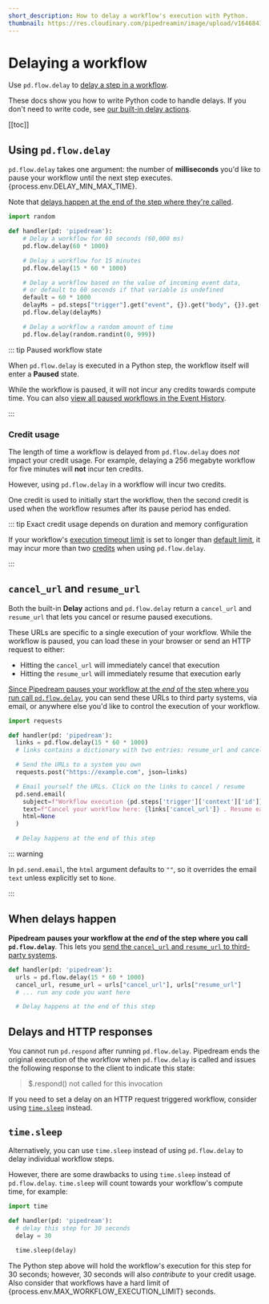 ```yaml
---
short_description: How to delay a workflow's execution with Python.
thumbnail: https://res.cloudinary.com/pipedreamin/image/upload/v1646841376/docs/icons/icons8-time-96_kupxpi.png
---
```


# Delaying a workflow

Use `pd.flow.delay` to [delay a step in a workflow](/workflows/flow-control/#delay).

These docs show you how to write Python code to handle delays. If you don't need to write code, see [our built-in delay actions](/workflows/flow-control/#delay-actions).

[[toc]]

## Using `pd.flow.delay`

`pd.flow.delay` takes one argument: the number of **milliseconds** you'd like to pause your workflow until the next step executes. {process.env.DELAY_MIN_MAX_TIME}.

Note that [delays happen at the end of the step where they're called](#when-delays-happen).

```python
import random

def handler(pd: 'pipedream'):
    # Delay a workflow for 60 seconds (60,000 ms)
    pd.flow.delay(60 * 1000)

    # Delay a workflow for 15 minutes
    pd.flow.delay(15 * 60 * 1000)

    # Delay a workflow based on the value of incoming event data,
    # or default to 60 seconds if that variable is undefined
    default = 60 * 1000
    delayMs = pd.steps["trigger"].get("event", {}).get("body", {}).get("delayMs", default)
    pd.flow.delay(delayMs)

    # Delay a workflow a random amount of time
    pd.flow.delay(random.randint(0, 999))
```

::: tip Paused workflow state

When `pd.flow.delay` is executed in a Python step, the workflow itself will enter a **Paused** state.

While the workflow is paused, it will not incur any credits towards compute time. You can also [view all paused workflows in the Event History](/event-history/#filtering-by-status).

:::

### Credit usage

The length of time a workflow is delayed from `pd.flow.delay` does _not_ impact your credit usage. For example, delaying a 256 megabyte workflow for five minutes will **not** incur ten credits.

However, using `pd.flow.delay` in a workflow will incur two credits.

One credit is used to initially start the workflow, then the second credit is used when the workflow resumes after its pause period has ended.

::: tip Exact credit usage depends on duration and memory configuration

If your workflow's [execution timeout limit](/workflows/settings/#execution-timeout-limit) is set to longer than [default limit](/limits/#time-per-execution), it may incur more than two [credits](/pricing/#credits) when using `pd.flow.delay`.

:::

## `cancel_url` and `resume_url`

Both the built-in **Delay** actions and `pd.flow.delay` return a `cancel_url` and `resume_url` that lets you cancel or resume paused executions.

These URLs are specific to a single execution of your workflow. While the workflow is paused, you can load these in your browser or send an HTTP request to either:

- Hitting the `cancel_url` will immediately cancel that execution
- Hitting the `resume_url` will immediately resume that execution early

[Since Pipedream pauses your workflow at the _end_ of the step where you run call `pd.flow.delay`](#when-delays-happen), you can send these URLs to third party systems, via email, or anywhere else you'd like to control the execution of your workflow.

```python
import requests

def handler(pd: 'pipedream'):
  links = pd.flow.delay(15 * 60 * 1000)
  # links contains a dictionary with two entries: resume_url and cancel_url

  # Send the URLs to a system you own
  requests.post("https://example.com", json=links)

  # Email yourself the URLs. Click on the links to cancel / resume
  pd.send.email(
    subject=f"Workflow execution {pd.steps['trigger']['context']['id']}",
    text=f"Cancel your workflow here: {links['cancel_url']} . Resume early here: {links['resume_url']}",
    html=None
  )

  # Delay happens at the end of this step
```

::: warning

In `pd.send.email`, the `html` argument defaults to `""`, so it overrides the email `text` unless explicitly set to `None`.

:::

## When delays happen

**Pipedream pauses your workflow at the _end_ of the step where you call `pd.flow.delay`**. This lets you [send the `cancel_url` and `resume_url` to third-party systems](#cancel-url-and-resume-url).

```python
def handler(pd: 'pipedream'):
  urls = pd.flow.delay(15 * 60 * 1000)
  cancel_url, resume_url = urls["cancel_url"], urls["resume_url"]
  # ... run any code you want here

  # Delay happens at the end of this step
```

## Delays and HTTP responses

You cannot run `pd.respond` after running `pd.flow.delay`. Pipedream ends the original execution of the workflow when `pd.flow.delay` is called and issues the following response to the client to indicate this state:

> $.respond() not called for this invocation

If you need to set a delay on an HTTP request triggered workflow, consider using [`time.sleep`](#time-sleep) instead.

## `time.sleep`

Alternatively, you can use `time.sleep` instead of using `pd.flow.delay` to delay individual workflow steps.

However, there are some drawbacks to using `time.sleep` instead of `pd.flow.delay`. `time.sleep` will count towards your workflow's compute time, for example:

```python
import time

def handler(pd: 'pipedream'):
  # delay this step for 30 seconds
  delay = 30
  
  time.sleep(delay)
```

The Python step above will hold the workflow's execution for this step for 30 seconds; however, 30 seconds will also _contribute_ to your credit usage. Also consider that workflows have a hard limit of {process.env.MAX_WORKFLOW_EXECUTION_LIMIT} seconds.

